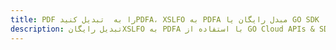 ---title: PDF را به  تبدیل کنیدPDFA، XSLFO به PDFA مبدل رایگان یا GO SDKdescription: تبدیل رایگانXSLFO به PDFA با استفاده از GO Cloud APIs & SDK همچنین اسناد PDF را در Cloud ایجاد، ویرایش و رندر کنید.---